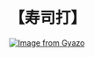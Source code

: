 # 【寿司打】 #

[![Image from Gyazo](https://i.gyazo.com/c5bf96ab0cf3ecdbc9a4feb00841aae7.jpg)](https://gyazo.com/c5bf96ab0cf3ecdbc9a4feb00841aae7)
